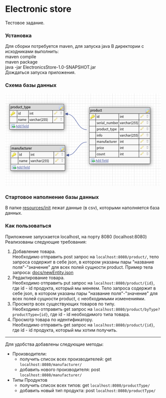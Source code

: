 # Electronic store
Тестовое задание.
### Установка
Для сборки потребуется maven, для запуска java 
В директории с исходниками выполнить:  
maven compile  
maven package  
java -jar ElectronicsStore-1.0-SNAPSHOT.jar  
Дождаться запуска приложения.
### Схема базы данных
![](docs/DatabaseSchema.png "Scheme")
### Стартовое наполнение базы данных
В папке [resources/init](./src/main/resources/init) лежат данные (в сsv), которыми наполняется база данных. 
### Как пользоваться 
Приложение запускается localhost, на порту 8080 (localhost:8080)
Реализованы следующие требования:
1) Добавление товара.  
Необходимо отправить post запрос на `localhost:8080/product/`, тело запроса содержит в себе json, в котором указаны пары "название поля"-"значение" для всех полей сущности product. Пример тела запроса: [docs/newEntity.json](./docs/newEntity.json)  
2) Редактирование товара.  
    Необходимо отправить put запрос на `localhost:8080/product/{id}`, где id - id продукта, который мы меняем. Тело запроса содержит в себе json, в котором указаны пары "название поля"-"значение" для всех полей сущности product, с необходимыми изменениями.
3) Просмотр всех существующих товаров по типу.  
    Необходимо отправить get запрос на `localhost:8080/product/byType?productType={id}`, где id - id необходимого типа товара. 
4) Просмотр товара по идентификатору.  
    Необходимо отправить get запрос на `localhost:8080/product/{id}`, где id - id продукта, который мы хотим получить.
____
Для удобства добавлены следующие методы:
+ Производители:
    + получить список всех производителей: get `localhost:8080/manufacturer/`
    + добавить нового производителя: post `localhost:8080/manufacturer/`
+ Типы Продуктов
    + получить список всех типов: get `localhost:8080/productType/`
    + добавить новый тип продукта: post `localhost:8080/productType/`